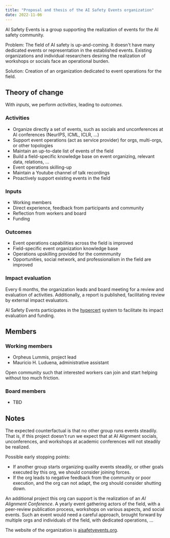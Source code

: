 ```yaml
---
title: "Proposal and thesis of the AI Safety Events organization"
date: 2022-11-06
---
```


AI Safety Events is a group supporting the realization of events for the AI safety community.

Problem: The field of AI safety is up-and-coming. It doesn't have many dedicated events or representation in the established events. Existing organizations and individual researchers desiring the realization of workshops or socials face an operational burden.

Solution: Creation of an organization dedicated to event operations for the field.


## Theory of change
With *inputs*, we perform *activities*, leading to *outcomes*.

### Activities
- Organize directly a set of events, such as socials and unconferences at AI conferences (NeurIPS, ICML, ICLR, ...)
- Support event operations (act as service provider) for orgs, multi-orgs, or other topologies
- Maintain an up-to-date list of events of the field
- Build a field-specific knowledge base on event organizing, relevant data, relations, ...
- Event operations skilling-up
- Maintain a Youtube channel of talk recordings
- Proactively support existing events in the field

### Inputs
- Working members
- Direct experience, feedback from participants and community
- Reflection from workers and board
- Funding

### Outcomes
- Event operations capabilities across the field is improved
- Field-specific event organization knowledge base
- Operations upskilling provided for the commmunity
- Opportunities, social network, and professionalism in the field are improved


### Impact evaluation
Every 6 months, the organization leads and board meeting for a review and evaluation of activities. Additionally, a report is published, facilitating review by external impact evaluators.

AI Safety Events participates in the [hypercert](https://hypercerts.xyz/) system to facilitate its impact evaluation and funding.


## Members

### Working members
- Orpheus Lummis, project lead
- Mauricio H. Luduena, administrative assistant

Open community such that interested workers can join and start helping without too much friction.

### Board members
- TBD


## Notes

The expected counterfactual is that no other group runs events steadily. That is, if this project doesn't run we expect that at AI Alignment socials, unconferences, and workshops at academic conferences will not steadily be realized.

Possible early stopping points:
- If another group starts organizing quality events steadily, or other goals executed by this org, we should consider joining forces.
- If the org leads to negative feedback from the community or poor execution, and the org can not adapt, the org should consider shutting down.

An additional project this org can support is the realization of an *AI Alignment Conference*. A yearly event gathering actors of the field, with a peer-review publication process, workshops on various aspects, and social events. Such an event would need a careful approach, brought forward by multiple orgs and individuals of the field, with dedicated operations, ...

The website of the organization is [aisafetyevents.org](https://aisafetyevents.org/).